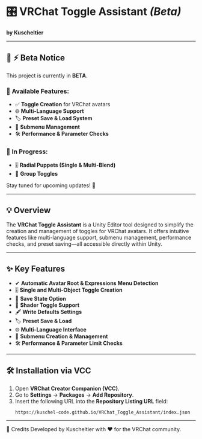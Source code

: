 # 🎛️ **VRChat Toggle Assistant** *(Beta)*  
**by Kuscheltier**  

---

## 🚧 **⚡ Beta Notice**  
This project is currently in **BETA**.  

### 🔧 **Available Features:**  
- ✅ **Toggle Creation** for VRChat avatars  
- 🌐 **Multi-Language Support**  
- 🏷️ **Preset Save & Load System**  
- 🔗 **Submenu Management**  
- 🛠 **Performance & Parameter Checks**  

### 🚀 **In Progress:**  
- 🎚 **Radial Puppets (Single & Multi-Blend)**  
- 🧩 **Group Toggles**  

Stay tuned for upcoming updates! 🎉  

---

## 💡 **Overview**  
The **VRChat Toggle Assistant** is a Unity Editor tool designed to simplify the creation and management of toggles for VRChat avatars. It offers intuitive features like multi-language support, submenu management, performance checks, and preset saving—all accessible directly within Unity.

---

## ✨ **Key Features**  
- ✔ **Automatic Avatar Root & Expressions Menu Detection**  
- 🎚 **Single and Multi-Object Toggle Creation**  
- 🔄 **Save State Option**  
- 🌈 **Shader Toggle Support**  
- 🖋 **Write Defaults Settings**  
- 🏷️ **Preset Save & Load**  
- 🌐 **Multi-Language Interface**  
- 🔗 **Submenu Creation & Management**  
- 🛠 **Performance & Parameter Limit Checks**  

---

## 🛠 **Installation via VCC**  
1. Open **VRChat Creator Companion (VCC)**.  
2. Go to **Settings** → **Packages** → **Add Repository**.  
3. Insert the following URL into the **Repository Listing URL** field:  
   ```plaintext
   https://kuschel-code.github.io/VRChat_Toggle_Assistant/index.json
---
🎨 Credits
Developed by Kuscheltier with ❤️ for the VRChat community.
